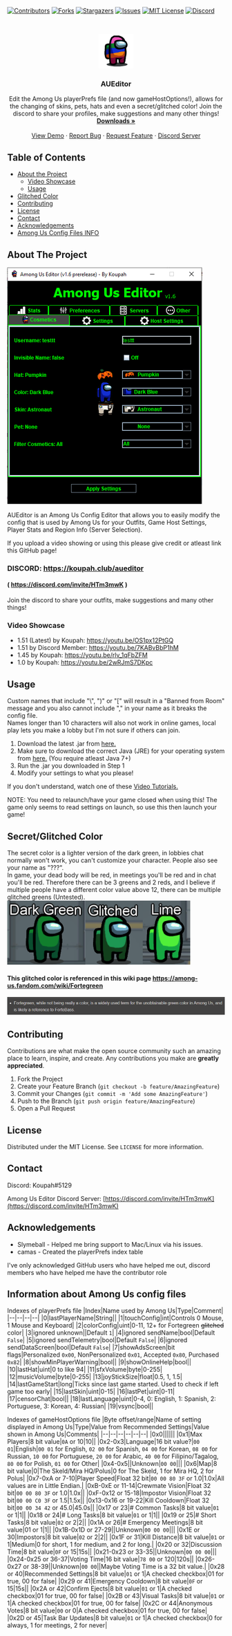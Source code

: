 [![Contributors][contributors-shield]][contributors-url]
[![Forks][forks-shield]][forks-url]
[![Stargazers][stars-shield]][stars-url]
[![Issues][issues-shield]][issues-url]
[![MIT License][license-shield]][license-url]
[![Discord][discord-shield]][discord-url]

<br>
<p align="center">
  <a href="https://github.com/Koupah/Among-Us-Editor">
    <img src="images/AUEditor.png" alt="Logo" width="80" height="80">
  </a>

  <h3 align="center">AUEditor</h3>

  <p align="center">
    Edit the Among Us playerPrefs file (and now gameHostOptions!), allows for the changing of skins, pets, hats and even a secret/glitched color! 
    Join the discord to share your profiles, make suggestions and many other things!  
    <br>
    <a href="https://github.com/Koupah/Among-Us-Editor/releases"><strong>Downloads »</strong></a>
    <br>
    <br>
    <a href="https://youtu.be/OS1px12PtGQ">View Demo</a>
    ·
    <a href="https://github.com/Koupah/Among-Us-Editor/issues">Report Bug</a>
    ·
    <a href="https://github.com/Koupah/Among-Us-Editor/issues">Request Feature</a>
    ·
    <a href="https://discord.com/invite/HTm3mwK">Discord Server</a>
  </p>
</p>

<!-- TABLE OF CONTENTS -->
## Table of Contents

* [About the Project](#about-the-project)
  * [Video Showcase](#video-showcase)
  * [Usage](#usage)
* [Glitched Color](#secretglitched-color)
* [Contributing](#contributing)
* [License](#license)
* [Contact](#contact)
* [Acknowledgements](#acknowledgements)
* [Among Us Config Files INFO](#information-about-among-us-config-files)

<!-- ABOUT THE PROJECT -->
## About The Project

[![AUEditor Demo][product-screenshot]]()

AUEditor is an Among Us Config Editor that allows you to easily modify the config that is used by Among Us for your Outfits, Game Host Settings, Player Stats and Region Info (Server Selection).

If you upload a video showing or using this please give credit or atleast link this GitHub page!

### DISCORD: https://koupah.club/aueditor ###  
#### ( https://discord.com/invite/HTm3mwK ) ####  
Join the discord to share your outfits, make suggestions and many other things!

### Video Showcase

* 1.51 (Latest) by Koupah: https://youtu.be/OS1px12PtGQ  
* 1.51 by Discord Member: https://youtu.be/7KABvBbP1hM  
* 1.45 by Koupah: https://youtu.be/rlv_1qFbZFM  
* 1.0 by Koupah: https://youtu.be/2wRJmS7DKpc 
 
 
<!-- USAGE EXAMPLES -->
## Usage

Custom names that include "\\", ")" or "\[" will result in a "Banned from Room" message and you also cannot include "," in your name as it breaks the config file.  
Names longer than 10 characters will also not work in online games, local play lets you make a lobby but I'm not sure if others can join.
  
  
1) Download the latest .jar from [here.](https://github.com/Koupah/Among-Us-Editor/releases)
2) Make sure to download the correct Java (JRE) for your operating system from [here.](https://www.java.com/en/download/) (You require atleast Java 7+)  
3) Run the .jar you downloaded in Step 1
4) Modify your settings to what you please!

If you don't understand, watch one of these [Video Tutorials.](https://github.com/Koupah/Among-Us-Editor#video-showcase)

NOTE: You need to relaunch/have your game closed when using this! 
The game only seems to read settings on launch, so use this then launch your game!  
  
## Secret/Glitched Color ##
The secret color is a lighter version of the dark green, in lobbies chat normally won't work, you can't customize your character. People also see your name as "???".  
In game, your dead body will be red, in meetings you'll be red and in chat you'll be red.
Therefore there can be 3 greens and 2 reds, and I believe if multiple people have a different color value above 12, there can be multiple glitched greens (Untested).  
![](images/differences.png)

#### This glitched color is referenced in this wiki page https://among-us.fandom.com/wiki/Fortegreen ####
![](images/fortegreen1.png)  
  

<!-- CONTRIBUTING -->
## Contributing

Contributions are what make the open source community such an amazing place to learn, inspire, and create. Any contributions you make are **greatly appreciated**.

1. Fork the Project
2. Create your Feature Branch (`git checkout -b feature/AmazingFeature`)
3. Commit your Changes (`git commit -m 'Add some AmazingFeature'`)
4. Push to the Branch (`git push origin feature/AmazingFeature`)
5. Open a Pull Request


<!-- LICENSE -->
## License

Distributed under the MIT License. See `LICENSE` for more information.  
  
<!-- CONTACT -->
## Contact

Discord: Koupah#5129
  
Among Us Editor Discord Server: [https://discord.com/invite/HTm3mwK](https://discord.com/invite/HTm3mwK)


<!-- ACKNOWLEDGEMENTS -->
## Acknowledgements

* Slymeball - Helped me bring support to Mac/Linux via his issues.
* camas - Created the playerPrefs index table 

I've only acknowledged GitHub users who have helped me out, discord members who have helped me have the contributor role

## Information about Among Us config files ##  
Indexes of playerPrefs file
|Index|Name used by Among Us|Type|Comment|
|--|--|--|--|
|0|lastPlayerName|String||
|1|touchConfig|int|Controls 0 Mouse, 1 Mouse and Keyboard|
|2|colorConfig|uint|0-11, 12+ for Fortegreen ~~glitched~~ color|
|3|ignored unknown||Default `1`|
|4|ignored sendName|bool|Default `False`|
|5|ignored sendTelemetry|bool|Default `False`|
|6|ignored sendDataScreen|bool|Default `False`|
|7|showAdsScreen|bit flags|Personalized `0x00`, NonPersonalized `0x01`, Accepted `0x80`, Purchased `0x82`|
|8|showMinPlayerWarning|bool||
|9|showOnlineHelp|bool||
|10|lastHat|uint|0 to like 94|
|11|sfxVolume|byte|0-255|
|12|musicVolume|byte|0-255|
|13|joyStickSize|float|0.5, 1, 1.5|
|14|lastGameStart|long|Ticks since last game started. Used to check if left game too early|
|15|lastSkin|uint|0-15|
|16|lastPet|uint|0-11|
|17|censorChat|bool||
|18|lastLanguage|uint|0-4, 0: English, 1: Spanish, 2: Portuguese, 3: Korean, 4: Russian|
|19|vsync|bool||

Indexes of gameHostOptions file
|Byte offset/range|Name of setting displayed in Among Us|Type|Value from Recommended Settings|Value shown in Among Us|Comments|
|--|--|--|--|--|--|
|0x0||||||
|0x1|Max Players|8 bit value|`0A` or 10|10||
|0x2-0x3|Language|16 bit value?|`00 01`|English|`00 01` for English, `02 00` for Spanish, `04 00` for Korean, `08 00` for Russian, `10 00` for Portuguese, `20 00` for Arabic, `40 00` for Filipino/Tagalog, `80 00` for Polish, `01 00` for Other|
|0x4-0x5||Unknown|`00 00`|||
|0x6|Map|8 bit value|0|The Skeld/Mira HQ/Polus|0 for The Skeld, 1 for Mira HQ, 2 for Polus|
|0x7-0xA or 7-10|Player Speed|Float 32 bit|`00 00 80 3F` or 1.0|1.0x|All values are in Little Endian.|
|0xB-0xE or 11-14|Crewmate Vision|Float 32 bit|`00 00 80 3F` or 1.0|1.0x||
|0xF-0x12 or 15-18|Impostor Vision|Float 32 bit|`00 00 C0 3F` or 1.5|1.5x||
|0x13-0x16 or 19-22|Kill Cooldown|Float 32 bit|`00 00 34 42` or 45.0|45.0s||
|0x17 or 23|# Common Tasks|8 bit value|`01` or 1|1||
|0x18 or 24|# Long Tasks|8 bit value|`01` or 1|1||
|0x19 or 25|# Short Tasks|8 bit value|`02` or 2|2||
|0x1A or 26|# Emergency Meetings|8 bit value|01 or 1|1||
|0x1B-0x1D or 27-29||Unknown|`00 00 00`|||
|0x1E or 30|Impostors|8 bit value|`02` or 2|2||
|0x1F or 31|Kill Distance|8 bit value|`01` or 1|Medium|0 for short, 1 for medium, and 2 for long.|
|0x20 or 32|Discussion Time|8 bit value|`0F` or 15|15s||
|0x21-0x23 or 33-35||Unknown|`00 00 00`|||
|0x24-0x25 or 36-37|Voting Time|16 bit value|`78 00` or 120|120s||
|0x26-0x27 or 38-39||Unknown|`00 00`||Maybe Voting Time is a 32 bit value.|
|0x28 or 40|Recommended Settings|8 bit value|`01` or 1|A checked checkbox|01 for true, 00 for false|
|0x29 or 41|Emergency Cooldown|8 bit value|`0F` or 15|15s||
|0x2A or 42|Confirm Ejects|8 bit value|`01` or 1|A checked checkbox|01 for true, 00 for false|
|0x2B or 43|Visual Tasks|8 bit value|`01` or 1|A checked checkbox|01 for true, 00 for false|
|0x2C or 44|Anonymous Votes|8 bit value|`00` or 0|A checked checkbox|01 for true, 00 for false|
|0x2D or 45|Task Bar Updates|8 bit value|`01` or 1|A checked checkbox|0 for always, 1 for meetings, 2 for never|


<!-- MARKDOWN LINKS & IMAGES -->
<!-- https://www.markdownguide.org/basic-syntax/#reference-style-links -->
[contributors-shield]: https://img.shields.io/github/contributors/Koupah/Among-Us-Editor.svg?style=flat-square
[contributors-url]: https://github.com/Koupah/Among-Us-Editor/graphs/contributors
[forks-shield]: https://img.shields.io/github/forks/Koupah/Among-Us-Editor.svg?style=flat-square
[forks-url]: https://github.com/Koupah/Among-Us-Editor/network/members
[stars-shield]: https://img.shields.io/github/stars/Koupah/Among-Us-Editor.svg?style=flat-square
[stars-url]: https://github.com/Koupah/Among-Us-Editor/stargazers
[issues-shield]: https://img.shields.io/github/issues/Koupah/Among-Us-Editor.svg?style=flat-square
[issues-url]: https://github.com/Koupah/Among-Us-Editor/issues
[license-shield]: https://img.shields.io/github/license/Koupah/Among-Us-Editor.svg?style=flat-square
[license-url]: https://github.com/Koupah/Among-Us-Editor/blob/master/LICENSE.txt
[discord-shield]:https://img.shields.io/badge/discord-join-HTm3mwK.svg?logo=discord&longCache=true&style=flat-square
[discord-url]:https://discord.com/invite/HTm3mwK
[product-screenshot]: images/AUEditorShowcase.PNG
